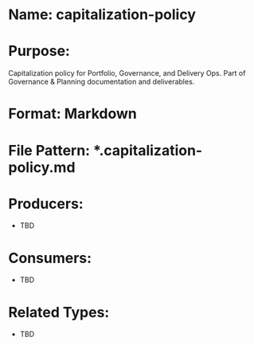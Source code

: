 # Name: capitalization-policy

# Purpose:
Capitalization policy for Portfolio, Governance, and Delivery Ops. Part of Governance & Planning documentation and deliverables.

# Format: Markdown

# File Pattern: *.capitalization-policy.md

# Producers:
- TBD

# Consumers:
- TBD

# Related Types:
- TBD
